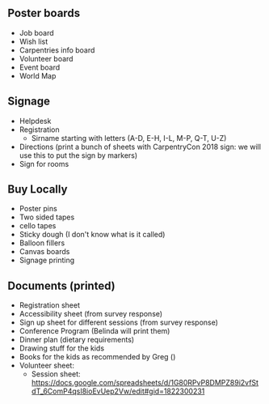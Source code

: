 ## Poster boards

- Job board
- Wish list
- Carpentries info board
- Volunteer board
- Event board
- World Map

## Signage

- Helpdesk
- Registration
    - Sirname starting with letters (A-D, E-H, I-L, M-P, Q-T, U-Z)
- Directions (print a bunch of sheets with CarpentryCon 2018 sign: we will use this to put the sign by markers)
- Sign for rooms

## Buy Locally

- Poster pins 
- Two sided tapes
- cello tapes
- Sticky dough (I don't know what is it called)
- Balloon fillers
- Canvas boards
- Signage printing

## Documents (printed)

- Registration sheet
- Accessibility sheet (from survey response)
- Sign up sheet for different sessions (from survey response)
- Conference Program (Belinda will print them)
- Dinner plan (dietary requirements)
- Drawing stuff for the kids
- Books for the kids as recommended by Greg ()
- Volunteer sheet:
    - Session sheet: https://docs.google.com/spreadsheets/d/1G80RPvP8DMPZ89i2vfStdT_6ComP4qsI8ioEvUep2Vw/edit#gid=1822300231
